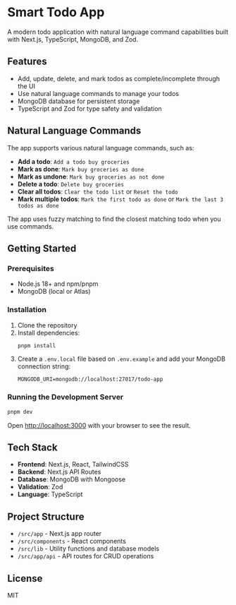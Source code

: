 # Smart Todo App

A modern todo application with natural language command capabilities built with Next.js, TypeScript, MongoDB, and Zod.

## Features

- Add, update, delete, and mark todos as complete/incomplete through the UI
- Use natural language commands to manage your todos
- MongoDB database for persistent storage
- TypeScript and Zod for type safety and validation

## Natural Language Commands

The app supports various natural language commands, such as:

- **Add a todo**: `Add a todo buy groceries`
- **Mark as done**: `Mark buy groceries as done`
- **Mark as undone**: `Mark buy groceries as not done`
- **Delete a todo**: `Delete buy groceries`
- **Clear all todos**: `Clear the todo list` or `Reset the todo`
- **Mark multiple todos**: `Mark the first todo as done` or `Mark the last 3 todos as done`

The app uses fuzzy matching to find the closest matching todo when you use commands.

## Getting Started

### Prerequisites

- Node.js 18+ and npm/pnpm
- MongoDB (local or Atlas)

### Installation

1. Clone the repository
2. Install dependencies:
   ```bash
   pnpm install
   ```
3. Create a `.env.local` file based on `.env.example` and add your MongoDB connection string:
   ```
   MONGODB_URI=mongodb://localhost:27017/todo-app
   ```

### Running the Development Server

```bash
pnpm dev
```

Open [http://localhost:3000](http://localhost:3000) with your browser to see the result.

## Tech Stack

- **Frontend**: Next.js, React, TailwindCSS
- **Backend**: Next.js API Routes
- **Database**: MongoDB with Mongoose
- **Validation**: Zod
- **Language**: TypeScript

## Project Structure

- `/src/app` - Next.js app router
- `/src/components` - React components
- `/src/lib` - Utility functions and database models
- `/src/app/api` - API routes for CRUD operations

## License

MIT
